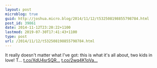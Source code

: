 ```yaml
---
layout: post
microblog: true
guid: http://joshua.micro.blog/2014/11/12/t532508198855798784.html
post_id: 39861
date: 2014-11-12T23:20:22+1100
lastmod: 2019-07-30T17:41:43+1100
type: post
url: /2014/11/12/t532508198855798784.html
---
```

It really doesn't matter what I've got: this is what it's all about, two kids in love! T... [t.co/XdU4srSQR...](http://t.co/XdU4srSQRw) [t.co/2wq4K1oVa...](http://t.co/2wq4K1oVaX)
